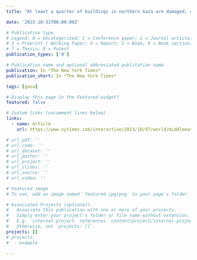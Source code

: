 ```yaml
---
title: "At least a quarter of buildings in northern Gaza are damaged, analysis estimates"

date: '2023-10-31T00:00:00Z'

# Publication type.
# Legend: 0 = Uncategorized; 1 = Conference paper; 2 = Journal article;
# 3 = Preprint / Working Paper; 4 = Report; 5 = Book; 6 = Book section;
# 7 = Thesis; 8 = Patent
publication_types: ['0']

# Publication name and optional abbreviated publication name.
publication: In *The New York Times*
publication_short: In *The New York Times*

tags: [gaza]

# Display this page in the Featured widget?
featured: false

# Custom links (uncomment lines below)
links:
  - name: Article
    url: https://www.nytimes.com/interactive/2023/10/07/world/middleeast/israel-gaza-maps.html?smid=url-share#gaza-damage-oct-31

# url_pdf: ''
# url_code: ''
# url_dataset: ''
# url_poster: ''
# url_project: ''
# url_slides: ''
# url_source: ''
# url_video: ''

# Featured image
# To use, add an image named `featured.jpg/png` to your page's folder.

# Associated Projects (optional).
#   Associate this publication with one or more of your projects.
#   Simply enter your project's folder or file name without extension.
#   E.g. `internal-project` references `content/project/internal-project/index.md`.
#   Otherwise, set `projects: []`.
projects: []
# projects:
#  - example

---
```

